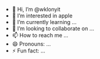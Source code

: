 - 👋 Hi, I’m @wklonyit
- 👀 I’m interested in apple
- 🌱 I’m currently learning ...
- 💞️ I’m looking to collaborate on ...
- 📫 How to reach me ...
- 😄 Pronouns: ...
- ⚡ Fun fact: ...

<!---
wklonyit/wklonyit is a ✨ special ✨ repository because its `README.md` (this file) appears on your GitHub profile.
You can click the Preview link to take a look at your changes.
--->

